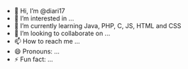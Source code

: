 - 👋 Hi, I’m @diari17
- 👀 I’m interested in ...
- 🌱 I’m currently learning Java, PHP, C, JS, HTML and CSS
- 💞️ I’m looking to collaborate on ...
- 📫 How to reach me ...
- 😄 Pronouns: ...
- ⚡ Fun fact: ...

<!---
diari17/diari17 is a ✨ special ✨ repository because its `README.md` (this file) appears on your GitHub profile.
You can click the Preview link to take a look at your changes.
--->

